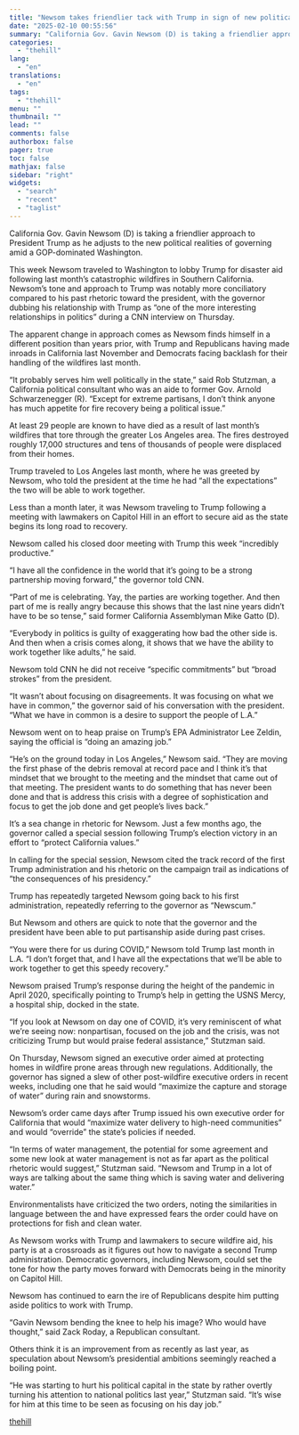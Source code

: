 ```yaml
---
title: "Newsom takes friendlier tack with Trump in sign of new political reality"
date: "2025-02-10 00:55:56"
summary: "California Gov. Gavin Newsom (D) is taking a friendlier approach to President Trump as he adjusts to the new political realities of governing amid a GOP-dominated Washington. This week Newsom traveled to Washington to lobby Trump for disaster aid following last month’s catastrophic wildfires in Southern California. Newsom’s tone and..."
categories:
  - "thehill"
lang:
  - "en"
translations:
  - "en"
tags:
  - "thehill"
menu: ""
thumbnail: ""
lead: ""
comments: false
authorbox: false
pager: true
toc: false
mathjax: false
sidebar: "right"
widgets:
  - "search"
  - "recent"
  - "taglist"
---
```


California Gov. Gavin Newsom (D) is taking a friendlier approach to President Trump as he adjusts to the new political realities of governing amid a GOP-dominated Washington.

This week Newsom traveled to Washington to lobby Trump for disaster aid following last month’s catastrophic wildfires in Southern California. Newsom’s tone and approach to Trump was notably more conciliatory compared to his past rhetoric toward the president, with the governor dubbing his relationship with Trump as “one of the more interesting relationships in politics” during a CNN interview on Thursday.

The apparent change in approach comes as Newsom finds himself in a different position than years prior, with Trump and Republicans having made inroads in California last November and Democrats facing backlash for their handling of the wildfires last month.

“It probably serves him well politically in the state,” said Rob Stutzman, a California political consultant who was an aide to former Gov. Arnold Schwarzenegger (R). “Except for extreme partisans, I don’t think anyone has much appetite for fire recovery being a political issue.”

At least 29 people are known to have died as a result of last month’s wildfires that tore through the greater Los Angeles area. The fires destroyed roughly 17,000 structures and tens of thousands of people were displaced from their homes.

Trump traveled to Los Angeles last month, where he was greeted by Newsom, who told the president at the time he had “all the expectations” the two will be able to work together.

Less than a month later, it was Newsom traveling to Trump following a meeting with lawmakers on Capitol Hill in an effort to secure aid as the state begins its long road to recovery.

Newsom called his closed door meeting with Trump this week “incredibly productive.”

“I have all the confidence in the world that it’s going to be a strong partnership moving forward,” the governor told CNN.

“Part of me is celebrating. Yay, the parties are working together. And then part of me is really angry because this shows that the last nine years didn’t have to be so tense,” said former California Assemblyman Mike Gatto (D).

“Everybody in politics is guilty of exaggerating how bad the other side is. And then when a crisis comes along, it shows that we have the ability to work together like adults,” he said.

Newsom told CNN he did not receive “specific commitments” but “broad strokes” from the president.

“It wasn’t about focusing on disagreements. It was focusing on what we have in common,” the governor said of his conversation with the president. “What we have in common is a desire to support the people of L.A.”

Newsom went on to heap praise on Trump’s EPA Administrator Lee Zeldin, saying the official is “doing an amazing job.”

“He’s on the ground today in Los Angeles,” Newsom said. “They are moving the first phase of the debris removal at record pace and I think it’s that mindset that we brought to the meeting and the mindset that came out of that meeting. The president wants to do something that has never been done and that is address this crisis with a degree of sophistication and focus to get the job done and get people’s lives back.”

It’s a sea change in rhetoric for Newsom. Just a few months ago, the governor called a special session following Trump’s election victory in an effort to “protect California values.”

In calling for the special session, Newsom cited the track record of the first Trump administration and his rhetoric on the campaign trail as indications of “the consequences of his presidency.”

Trump has repeatedly targeted Newsom going back to his first administration, repeatedly referring to the governor as “Newscum.”

But Newsom and others are quick to note that the governor and the president have been able to put partisanship aside during past crises.

“You were there for us during COVID,” Newsom told Trump last month in L.A. “I don’t forget that, and I have all the expectations that we’ll be able to work together to get this speedy recovery.”

Newsom praised Trump’s response during the height of the pandemic in April 2020, specifically pointing to Trump’s help in getting the USNS Mercy, a hospital ship, docked in the state.

“If you look at Newsom on day one of COVID, it’s very reminiscent of what we’re seeing now: nonpartisan, focused on the job and the crisis, was not criticizing Trump but would praise federal assistance,” Stutzman said.

On Thursday, Newsom signed an executive order aimed at protecting homes in wildfire prone areas through new regulations. Additionally, the governor has signed a slew of other post-wildfire executive orders in recent weeks, including one that he said would “maximize the capture and storage of water” during rain and snowstorms.

Newsom’s order came days after Trump issued his own executive order for California that would “maximize water delivery to high-need communities” and would “override” the state’s policies if needed.

“In terms of water management, the potential for some agreement and some new look at water management is not as far apart as the political rhetoric would suggest,” Stutzman said. “Newsom and Trump in a lot of ways are talking about the same thing which is saving water and delivering water.”

Environmentalists have criticized the two orders, noting the similarities in language between the and have expressed fears the order could have on protections for fish and clean water.

As Newsom works with Trump and lawmakers to secure wildfire aid, his party is at a crossroads as it figures out how to navigate a second Trump administration. Democratic governors, including Newsom, could set the tone for how the party moves forward with Democrats being in the minority on Capitol Hill.

Newsom has continued to earn the ire of Republicans despite him putting aside politics to work with Trump.

“Gavin Newsom bending the knee to help his image? Who would have thought,” said Zack Roday, a Republican consultant.

Others think it is an improvement from as recently as last year, as speculation about Newsom’s presidential ambitions seemingly reached a boiling point.

“He was starting to hurt his political capital in the state by rather overtly turning his attention to national politics last year,” Stutzman said. “It’s wise for him at this time to be seen as focusing on his day job.”

[thehill](https://thehill.com/homenews/state-watch/5133536-california-governor-gavin-newsom-trump-relationship/)
